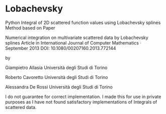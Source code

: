 # Lobachevsky
Python Integral of 2D scattered function values using Lobachevsky splines
Method based on Paper 

Numerical integration on multivariate scattered data by Lobachevsky
splines
Article in International Journal of Computer Mathematics · September 2013
DOI: 10.1080/00207160.2013.772144

by 

Giampietro Allasia
Università degli Studi di Torino

Roberto Cavoretto
Università degli Studi di Torino

Alessandra De Rossi
Università degli Studi di Torino


I do not guarantee for correct implementation. I made this for use in private purposes as I have not found satisfactory implementations
of Integrals of scattered data.
